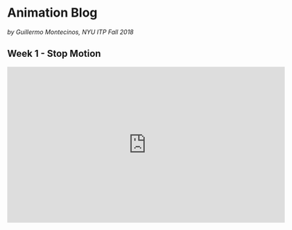 # Animation Blog
*by Guillermo Montecinos, NYU ITP Fall 2018*

## Week 1 - Stop Motion

<iframe src="https://player.vimeo.com/video/298285612" width="640" height="360" frameborder="0" webkitallowfullscreen mozallowfullscreen allowfullscreen></iframe>
